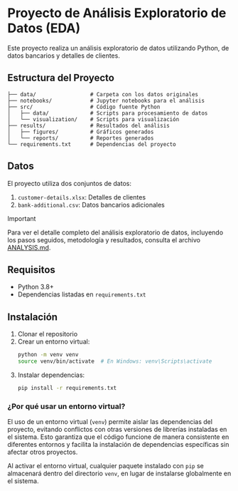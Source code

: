 # Proyecto de Análisis Exploratorio de Datos (EDA)

Este proyecto realiza un análisis exploratorio de datos utilizando Python, de datos bancarios y detalles de clientes.

## Estructura del Proyecto

```
├── data/                 # Carpeta con los datos originales
├── notebooks/            # Jupyter notebooks para el análisis
├── src/                  # Código fuente Python
│   ├── data/             # Scripts para procesamiento de datos
│   └── visualization/    # Scripts para visualización
├── results/              # Resultados del análisis
│   ├── figures/          # Gráficos generados
│   └── reports/          # Reportes generados
└── requirements.txt      # Dependencias del proyecto
```

## Datos

El proyecto utiliza dos conjuntos de datos:
1. `customer-details.xlsx`: Detalles de clientes
2. `bank-additional.csv`: Datos bancarios adicionales

> [!IMPORTANT]
> Para ver el detalle completo del análisis exploratorio de datos, incluyendo los pasos seguidos, metodología y resultados, consulta el archivo [ANALYSIS.md](ANALYSIS.md).

## Requisitos

- Python 3.8+
- Dependencias listadas en `requirements.txt`

## Instalación

1. Clonar el repositorio
2. Crear un entorno virtual:
   ```bash
   python -m venv venv
   source venv/bin/activate  # En Windows: venv\Scripts\activate
   ```
3. Instalar dependencias:
   ```bash
   pip install -r requirements.txt
   ``` 

### ¿Por qué usar un entorno virtual?

El uso de un entorno virtual (`venv`) permite aislar las dependencias del proyecto, evitando conflictos con otras versiones de librerías instaladas en el sistema. Esto garantiza que el código funcione de manera consistente en diferentes entornos y facilita la instalación de dependencias específicas sin afectar otros proyectos.  

Al activar el entorno virtual, cualquier paquete instalado con `pip` se almacenará dentro del directorio `venv`, en lugar de instalarse globalmente en el sistema.  
